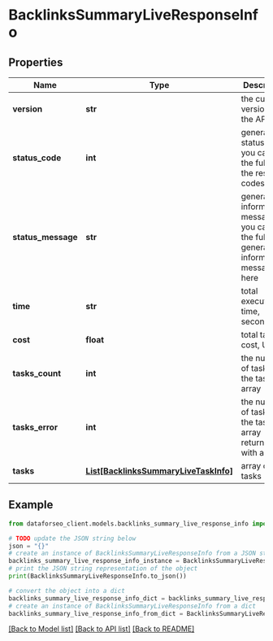 # BacklinksSummaryLiveResponseInfo


## Properties

Name | Type | Description | Notes
------------ | ------------- | ------------- | -------------
**version** | **str** | the current version of the API | [optional] 
**status_code** | **int** | general status code you can find the full list of the response codes here | [optional] 
**status_message** | **str** | general informational message you can find the full list of general informational messages here | [optional] 
**time** | **str** | total execution time, seconds | [optional] 
**cost** | **float** | total tasks cost, USD | [optional] 
**tasks_count** | **int** | the number of tasks in the tasks array | [optional] 
**tasks_error** | **int** | the number of tasks in the tasks array returned with an error | [optional] 
**tasks** | [**List[BacklinksSummaryLiveTaskInfo]**](BacklinksSummaryLiveTaskInfo.md) | array of tasks | [optional] 

## Example

```python
from dataforseo_client.models.backlinks_summary_live_response_info import BacklinksSummaryLiveResponseInfo

# TODO update the JSON string below
json = "{}"
# create an instance of BacklinksSummaryLiveResponseInfo from a JSON string
backlinks_summary_live_response_info_instance = BacklinksSummaryLiveResponseInfo.from_json(json)
# print the JSON string representation of the object
print(BacklinksSummaryLiveResponseInfo.to_json())

# convert the object into a dict
backlinks_summary_live_response_info_dict = backlinks_summary_live_response_info_instance.to_dict()
# create an instance of BacklinksSummaryLiveResponseInfo from a dict
backlinks_summary_live_response_info_from_dict = BacklinksSummaryLiveResponseInfo.from_dict(backlinks_summary_live_response_info_dict)
```
[[Back to Model list]](../README.md#documentation-for-models) [[Back to API list]](../README.md#documentation-for-api-endpoints) [[Back to README]](../README.md)


